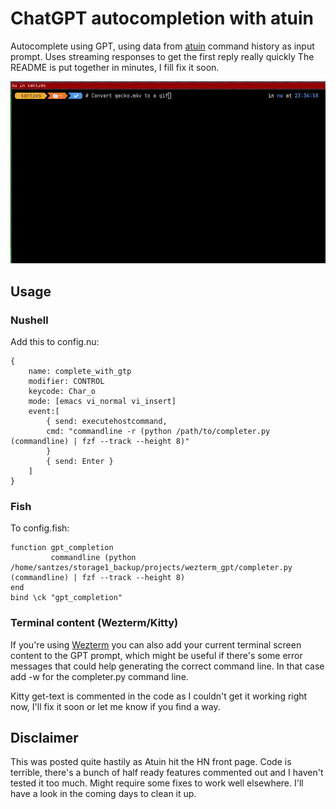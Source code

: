 # ChatGPT autocompletion with atuin

Autocomplete using GPT, using data from [atuin](https://github.com/ellie/atuin) command history as input prompt. Uses streaming responses to get the first reply really quickly
The README is put together in minutes, I fill fix it soon.

![GPT completer in use](gptcomplete.gif)

## Usage
### Nushell
Add this to config.nu:
```
{
    name: complete_with_gtp
    modifier: CONTROL
    keycode: Char_o
    mode: [emacs vi_normal vi_insert]
    event:[
        { send: executehostcommand,
        cmd: "commandline -r (python /path/to/completer.py (commandline) | fzf --track --height 8)"
        }
        { send: Enter }
    ]
}
```

### Fish
To config.fish:

```
function gpt_completion
         commandline (python /home/santzes/storage1_backup/projects/wezterm_gpt/completer.py (commandline) | fzf --track --height 8)
end
bind \ck "gpt_completion"
```

### Terminal content (Wezterm/Kitty)
If you're using [Wezterm](https://github.com/wez/wezterm) you can also add your current terminal screen content to the GPT prompt, which might be useful if there's some error messages that could help generating the correct command line. In that case add -w for the completer.py command line.

Kitty get-text is commented in the code as I couldn't get it working right now, I'll fix it soon or let me know if you find a way.

## Disclaimer
This was posted quite hastily as Atuin hit the HN front page. Code is terrible, there's a bunch of half ready features commented out and I haven't tested it too much. Might require some fixes to work well elsewhere. I'll have a look in the coming days to clean it up.